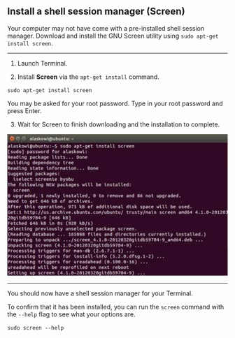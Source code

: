 
## Install a shell session manager (Screen)

Your computer may not have come with a pre-installed shell session manager. Download and install the GNU Screen utility using `sudo apt-get install screen`.

---

1. Launch Terminal.

2. Install **Screen** via the `apt-get install` command.

  ```
  sudo apt-get install screen
  ```

  You may be asked for your root password. Type in your root password and press Enter.

3. Wait for Screen to finish downloading and the installation to complete.

  ![Installing Screen via Terminal](images/install_screen.jpg)

---

You should now have a shell session manager for your Terminal.

To confirm that it has been installed, you can run the `screen` command with the `--help` flag to see what your options are.

```
sudo screen --help
```
